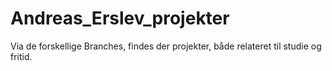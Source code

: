 # Andreas_Erslev_projekter
Via de forskellige Branches, findes der projekter, både relateret til studie og fritid.
